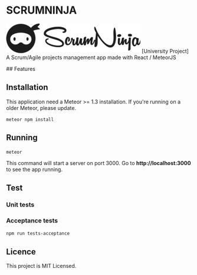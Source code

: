 # SCRUMNINJA
<img src="https://raw.githubusercontent.com/valcol/ScrumNinja/master/app/public/img/logo-wide-dark.png" height="80">
[University Project] A Scrum/Agile projects management app made with React / MeteorJS

## Features


## Installation

This application need a Meteor >= 1.3 installation.
If you're running on a older Meteor, please update.

```
meteor npm install
```

## Running

```
meteor
```

This command will start a server on port 3000.
Go to **http://localhost:3000** to see the app running.

## Test

### Unit tests


### Acceptance tests

```
npm run tests-acceptance
```

## Licence

This project is MIT Licensed.
